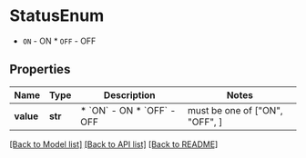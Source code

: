 # StatusEnum

* `ON` - ON * `OFF` - OFF

## Properties
Name | Type | Description | Notes
------------ | ------------- | ------------- | -------------
**value** | **str** | * &#x60;ON&#x60; - ON * &#x60;OFF&#x60; - OFF |  must be one of ["ON", "OFF", ]

[[Back to Model list]](../README.md#documentation-for-models) [[Back to API list]](../README.md#documentation-for-api-endpoints) [[Back to README]](../README.md)


